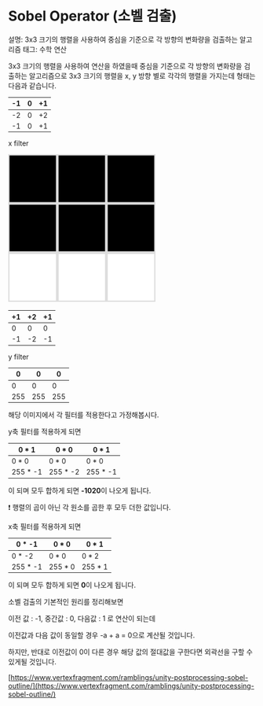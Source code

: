 # Sobel Operator (소벨 검출)

설명: 3x3 크기의 행렬을 사용하여 중심을 기준으로 각 방향의 변화량을 검출하는 알고리즘
태그: 수학 연산

3x3 크기의 행렬을 사용하여 연산을 하였을때 중심을 기준으로 각 방향의 변화량을 검출하는 알고리즘으로 3x3 크기의 행렬을 x, y 방향 별로 각각의 행렬을 가지는데 형태는 다음과 같습니다.

| -1 | 0 | +1 |
| --- | --- | --- |
| -2 | 0 | +2 |
| -1 | 0 | +1 |

x filter

![Untitled](용어%20정리집%202/Sobel%20Operator%20(소벨%20검출)/Untitled.png)

| +1 | +2 | +1 |
| --- | --- | --- |
| 0 | 0 | 0 |
| -1 | -2 | -1 |

y filter

| 0 | 0 | 0 |
| --- | --- | --- |
| 0 | 0 | 0 |
| 255 | 255 | 255 |

해당 이미지에서 각 필터를 적용한다고 가정해봅시다.

y축 필터를 적용하게 되면

| 0 * 1 | 0 * 0  | 0 * 1 |
| --- | --- | --- |
| 0 * 0 | 0 * 0 | 0 * 0 |
| 255 * -1 | 255 * -2 | 255 * -1 |

이 되며 모두 합하게 되면 **-1020**이 나오게 됩니다.

<aside>
❗ 행렬의 곱이 아닌 각 원소를 곱한 후 모두 더한 값입니다.

</aside>

x축 필터를 적용하게 되면

| 0 * -1 | 0 * 0  | 0 * 1 |
| --- | --- | --- |
| 0 * -2 | 0 * 0 | 0 * 2 |
| 255 * -1 | 255 * 0 | 255 * 1 |

이 되며 모두 합하게 되면 **0**이 나오게 됩니다.

소벨 검출의 기본적인 원리를 정리해보면

이전 값 : -1, 중간값 : 0, 다음값 : 1 로 연산이 되는데

이전값과 다음 값이 동일할 경우 -a + a = 0으로 계산될 것입니다.

하지만, 반대로 이전값이 0이 다른 경우 해당 값의 절대값을 구한다면 외곽선을 구할 수 있게될 것입니다.

[https://www.vertexfragment.com/ramblings/unity-postprocessing-sobel-outline/](https://www.vertexfragment.com/ramblings/unity-postprocessing-sobel-outline/)